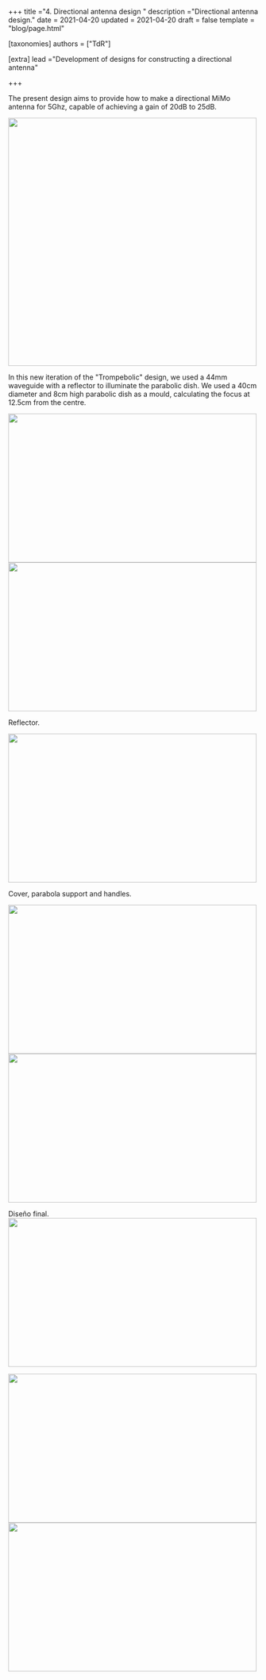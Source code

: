 +++
title ="4. Directional antenna design "
description ="Directional antenna design."
date = 2021-04-20
updated = 2021-04-20
draft = false
template = "blog/page.html"

[taxonomies]
authors = ["TdR"]

[extra]
lead ="Development of designs for constructing a directional antenna"

+++



The present design aims to provide how to make a directional MiMo antenna for 5Ghz, capable of achieving a gain of 20dB to 25dB.

<img src="https://i.imgur.com/ubGm5SP.png" width="500" height="500">


In this new iteration of the "Trompebolic" design, we used a 44mm waveguide with a reflector to illuminate the parabolic dish.
We used a 40cm diameter and 8cm high parabolic dish as a mould, calculating the focus at 12.5cm from the centre.

<img src="https://i.imgur.com/O40ktXq.png" width="500" height="300"> <img src="https://i.imgur.com/r7B7nDr.png" width="500" height="300">



Reflector.

<img src="https://i.imgur.com/sjcB1Ct.png" width="500" height="300">


Cover, parabola support and handles.

<img src="https://i.imgur.com/uCBFa1C.png" width="500" height="300">


<img src="https://i.imgur.com/I7ZMRJ2.png" width="500" height="300">


Diseño final.
<img src="https://i.imgur.com/ivvFrU9.png" width="500" height="300">

<img src="https://i.imgur.com/H1Ysg9e.png" width="500" height="300">


<img src="https://i.imgur.com/i42kOdD.png" width="500" height="300">
